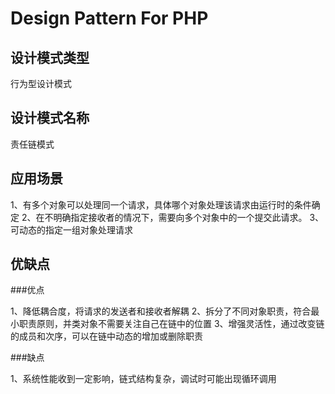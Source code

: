 # Design Pattern For PHP
## 设计模式类型

行为型设计模式

## 设计模式名称

责任链模式

## 应用场景

1、有多个对象可以处理同一个请求，具体哪个对象处理该请求由运行时的条件确定
2、在不明确指定接收者的情况下，需要向多个对象中的一个提交此请求。
3、可动态的指定一组对象处理请求


## 优缺点
###优点

1、降低耦合度，将请求的发送者和接收者解耦
2、拆分了不同对象职责，符合最小职责原则，并类对象不需要关注自己在链中的位置
3、增强灵活性，通过改变链的成员和次序，可以在链中动态的增加或删除职责

###缺点

1、系统性能收到一定影响，链式结构复杂，调试时可能出现循环调用



